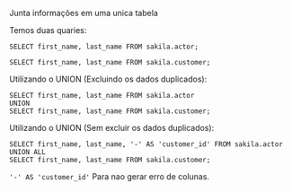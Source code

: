 Junta informações em uma unica tabela

Temos duas quaries:
```
SELECT first_name, last_name FROM sakila.actor;

SELECT first_name, last_name FROM sakila.customer;
```

Utilizando o UNION (Excluindo os dados duplicados):
```
SELECT first_name, last_name FROM sakila.actor
UNION
SELECT first_name, last_name FROM sakila.customer;
```

Utilizando o UNION (Sem excluir os dados duplicados):
```
SELECT first_name, last_name, '-' AS 'customer_id' FROM sakila.actor
UNION ALL
SELECT first_name, last_name FROM sakila.customer;
```

`'-' AS 'customer_id'`  Para nao gerar erro de colunas.